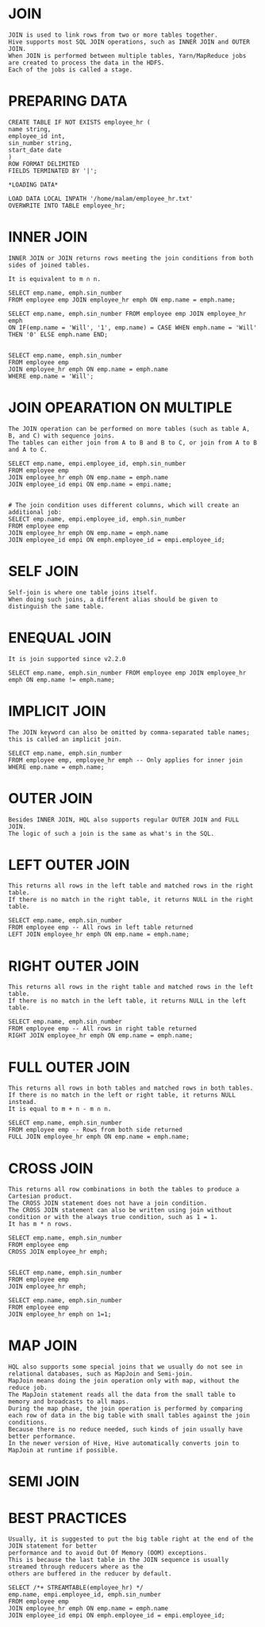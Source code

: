 #	JOIN

	JOIN is used to link rows from two or more tables together.
	Hive supports most SQL JOIN operations, such as INNER JOIN and OUTER JOIN.
	When JOIN is performed between multiple tables, Yarn/MapReduce jobs are created to process the data in the HDFS.
	Each of the jobs is called a stage.
	

#	PREPARING DATA
	
	CREATE TABLE IF NOT EXISTS employee_hr (
	name string,
	employee_id int,
	sin_number string,
	start_date date
	)
	ROW FORMAT DELIMITED
	FIELDS TERMINATED BY '|';
	
	*LOADING DATA*
	
	LOAD DATA LOCAL INPATH '/home/malam/employee_hr.txt'
	OVERWRITE INTO TABLE employee_hr;

#	INNER JOIN
	
	INNER JOIN or JOIN returns rows meeting the join conditions from both sides of joined tables.
	
	It is equivalent to m ∩ n.
	
	SELECT emp.name, emph.sin_number
	FROM employee emp JOIN employee_hr emph ON emp.name = emph.name;
	
	SELECT emp.name, emph.sin_number FROM employee emp JOIN employee_hr emph 
	ON IF(emp.name = 'Will', '1', emp.name) = CASE WHEN emph.name = 'Will' THEN '0' ELSE emph.name END;
	
	
	SELECT emp.name, emph.sin_number
	FROM employee emp
	JOIN employee_hr emph ON emp.name = emph.name
	WHERE emp.name = 'Will';


#	JOIN OPEARATION ON MULTIPLE
	
	The JOIN operation can be performed on more tables (such as table A, B, and C) with sequence joins.
	The tables can either join from A to B and B to C, or join from A to B and A to C.
	
	SELECT emp.name, empi.employee_id, emph.sin_number
	FROM employee emp
	JOIN employee_hr emph ON emp.name = emph.name
	JOIN employee_id empi ON emp.name = empi.name;
	
	
	# The join condition uses different columns, which will create an additional job:
	SELECT emp.name, empi.employee_id, emph.sin_number
	FROM employee emp
	JOIN employee_hr emph ON emp.name = emph.name
	JOIN employee_id empi ON emph.employee_id = empi.employee_id;
	

#	SELF JOIN
	
	Self-join is where one table joins itself.
	When doing such joins, a different alias should be given to distinguish the same table.
	
	
	
#	ENEQUAL JOIN  
	
	It is join supported since v2.2.0  
	
	SELECT emp.name, emph.sin_number FROM employee emp JOIN employee_hr emph ON emp.name != emph.name;
	  

#	IMPLICIT JOIN
	
	The JOIN keyword can also be omitted by comma-separated table names; this is called an implicit join.
	
	SELECT emp.name, emph.sin_number
	FROM employee emp, employee_hr emph -- Only applies for inner join
	WHERE emp.name = emph.name;
	

#	OUTER JOIN
	
	Besides INNER JOIN, HQL also supports regular OUTER JOIN and FULL JOIN. 
	The logic of such a join is the same as what's in the SQL.
	

#	LEFT OUTER JOIN
	
	This returns all rows in the left table and matched rows in the right table.
	If there is no match in the right table, it returns NULL in the right table.
	
	SELECT emp.name, emph.sin_number
	FROM employee emp -- All rows in left table returned
	LEFT JOIN employee_hr emph ON emp.name = emph.name; 

#	RIGHT OUTER JOIN
	
	This returns all rows in the right table and matched rows in the left table.
	If there is no match in the left table, it returns NULL in the left table.
	
	SELECT emp.name, emph.sin_number
	FROM employee emp -- All rows in right table returned
	RIGHT JOIN employee_hr emph ON emp.name = emph.name;

#	FULL OUTER JOIN
	
	This returns all rows in both tables and matched rows in both tables.
	If there is no match in the left or right table, it returns NULL instead.
	It is equal to m + n - m ∩ n.
	
	SELECT emp.name, emph.sin_number
	FROM employee emp -- Rows from both side returned
	FULL JOIN employee_hr emph ON emp.name = emph.name;

#	CROSS JOIN
	
	This returns all row combinations in both the tables to produce a Cartesian product.
	The CROSS JOIN statement does not have a join condition.
	The CROSS JOIN statement can also be written using join without condition or with the always true condition, such as 1 = 1.
	It has m * n rows.
	
	SELECT emp.name, emph.sin_number
	FROM employee emp
	CROSS JOIN employee_hr emph;
	
	
	SELECT emp.name, emph.sin_number
	FROM employee emp
	JOIN employee_hr emph;
	
	SELECT emp.name, emph.sin_number
	FROM employee emp
	JOIN employee_hr emph on 1=1;
	
	

#	MAP JOIN
	
	HQL also supports some special joins that we usually do not see in relational databases, such as MapJoin and Semi-join.
	MapJoin means doing the join operation only with map, without the reduce job.
	The MapJoin statement reads all the data from the small table to memory and broadcasts to all maps.
	During the map phase, the join operation is performed by comparing each row of data in the big table with small tables against the join conditions.
	Because there is no reduce needed, such kinds of join usually have better performance.
	In the newer version of Hive, Hive automatically converts join to MapJoin at runtime if possible. 

#	SEMI JOIN


#	BEST PRACTICES
	Usually, it is suggested to put the big table right at the end of the JOIN statement for better 
	performance and to avoid Out Of Memory (OOM) exceptions.
	This is because the last table in the JOIN sequence is usually streamed through reducers where as the 
	others are buffered in the reducer by default.
	
	SELECT /*+ STREAMTABLE(employee_hr) */
	emp.name, empi.employee_id, emph.sin_number
	FROM employee emp
	JOIN employee_hr emph ON emp.name = emph.name
	JOIN employee_id empi ON emph.employee_id = empi.employee_id;
	 
  
